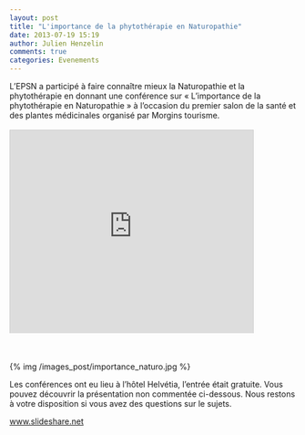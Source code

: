 ```yaml
---
layout: post
title: "L'importance de la phytothérapie en Naturopathie"
date: 2013-07-19 15:19
author: Julien Henzelin
comments: true
categories: Evenements
---
```


<div class="resume">
L’EPSN a participé à faire connaître mieux la Naturopathie et la phytothérapie en donnant une conférence sur « L’importance de la phytothérapie en Naturopathie » à l’occasion du premier salon de la santé et des plantes médicinales organisé par Morgins tourisme.
</div><br />

<!-- more -->

<iframe class="frame" src="http://www.slideshare.net/slideshow/embed_code/13580642" width="427" height="356" frameborder="0" marginwidth="0" marginheight="0" scrolling="no" style="border:1px solid #CCC;border-width:1px 1px 0;margin-bottom:5px" allowfullscreen webkitallowfullscreen mozallowfullscreen> </iframe> <div style="margin-bottom:5px"></div>

&nbsp;

<div class="image_post">{% img /images_post/importance_naturo.jpg %}</div>

Les conférences ont eu lieu à l’hôtel Helvétia, l’entrée était gratuite. Vous pouvez découvrir la présentation non commentée ci-dessous. Nous restons à votre disposition si vous avez des questions sur le sujets.

<a href="http://fr.slideshare.net/julienhenzelin/limportance-de-la-phytothrapie-dans-la-naturopathie">www.slideshare.net</a>


